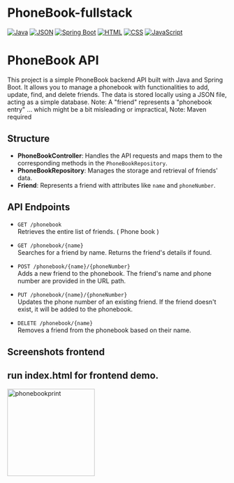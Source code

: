 # PhoneBook-fullstack

[![Java](https://img.shields.io/badge/Java-007396?style=for-the-badge&logo=java&logoColor=white)](https://www.oracle.com/java/)
[![JSON](https://img.shields.io/badge/JSON-000000?style=for-the-badge&logo=json&logoColor=white)](https://www.json.org/json-en.html)
[![Spring Boot](https://img.shields.io/badge/Spring_Boot-6DB33F?style=for-the-badge&logo=spring-boot&logoColor=white)](https://spring.io/projects/spring-boot)
[![HTML](https://img.shields.io/badge/HTML5-E34F26?style=for-the-badge&logo=html5&logoColor=white)](https://developer.mozilla.org/en-US/docs/Web/HTML)
[![CSS](https://img.shields.io/badge/CSS3-1572B6?style=for-the-badge&logo=css3&logoColor=white)](https://developer.mozilla.org/en-US/docs/Web/CSS)
[![JavaScript](https://img.shields.io/badge/JavaScript-F7DF1E?style=for-the-badge&logo=javascript&logoColor=black)](https://developer.mozilla.org/en-US/docs/Web/JavaScript)


# PhoneBook API

This project is a simple PhoneBook backend API built with Java and Spring Boot. It allows you to manage a phonebook with functionalities to add, update, find, and delete friends. The data is stored locally using a JSON file, acting as a simple database.
Note: A "friend" represents a "phonebook entry" ... which might be a bit misleading or impractical, 
Note: Maven required

## Structure

- **PhoneBookController**: Handles the API requests and maps them to the corresponding methods in the `PhoneBookRepository`.
- **PhoneBookRepository**: Manages the storage and retrieval of friends' data.
- **Friend**: Represents a friend with attributes like `name` and `phoneNumber`.

## API Endpoints

- `GET /phonebook`  
  Retrieves the entire list of friends. ( Phone book )

- `GET /phonebook/{name}`  
  Searches for a friend by name. Returns the friend's details if found.

- `POST /phonebook/{name}/{phoneNumber}`  
  Adds a new friend to the phonebook. The friend's name and phone number are provided in the URL path.

- `PUT /phonebook/{name}/{phoneNumber}`  
  Updates the phone number of an existing friend. If the friend doesn't exist, it will be added to the phonebook.

- `DELETE /phonebook/{name}`  
  Removes a friend from the phonebook based on their name.






## Screenshots frontend
## run index.html for frontend demo. 
<img width="200" alt="phonebookprint" src="https://github.com/user-attachments/assets/0e75ea2a-4304-4a4a-8a3b-1ed190b1e546">

